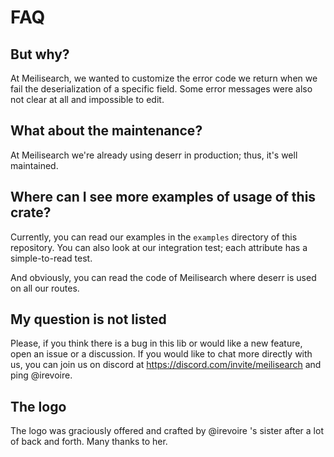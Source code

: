 # FAQ

## But why?
At Meilisearch, we wanted to customize the error code we return when we fail
the deserialization of a specific field.
Some error messages were also not clear at all and impossible to edit.

## What about the maintenance?
At Meilisearch we're already using deserr in production; thus, it's well maintained.

## Where can I see more examples of usage of this crate?
Currently, you can read our examples in the `examples` directory of this repository.
You can also look at our integration test; each attribute has a simple-to-read test.

And obviously, you can read the code of Meilisearch where deserr is used on all our
routes.

## My question is not listed
Please, if you think there is a bug in this lib or would like a new feature,
open an issue or a discussion.
If you would like to chat more directly with us, you can join us on discord
at https://discord.com/invite/meilisearch and ping @irevoire.

## The logo
The logo was graciously offered and crafted by @irevoire 's sister after a lot of back and forth.
Many thanks to her.
